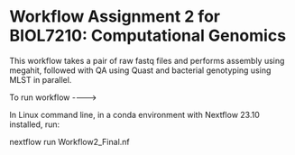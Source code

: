 # Workflow Assignment 2 for BIOL7210: Computational Genomics

This workflow takes a pair of raw fastq files and performs assembly using megahit, followed with QA using Quast and bacterial genotyping using MLST in parallel.

To run workflow ---->

In Linux command line, in a conda environment with Nextflow 23.10 installed, run:

  nextflow run Workflow2_Final.nf
